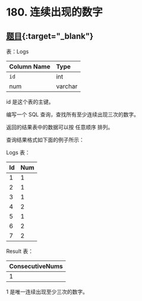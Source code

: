 # 180. 连续出现的数字
## [题目](https://leetcode.cn/problems/consecutive-numbers){:target="_blank"}

表：Logs

| Column Name | Type    |
|:------------|:--------|
| `id`        | int     |
| num         | varchar |

id 是这个表的主键。

编写一个 SQL 查询，查找所有至少连续出现三次的数字。

返回的结果表中的数据可以按 任意顺序 排列。

查询结果格式如下面的例子所示：

Logs 表：

| Id  | Num |
|:----|:----|
| 1   | 1   |
| 2   | 1   |
| 3   | 1   |
| 4   | 2   |
| 5   | 1   |
| 6   | 2   |
| 7   | 2   |

Result 表：

| ConsecutiveNums |
|:----------------|
| 1               |

1 是唯一连续出现至少三次的数字。

